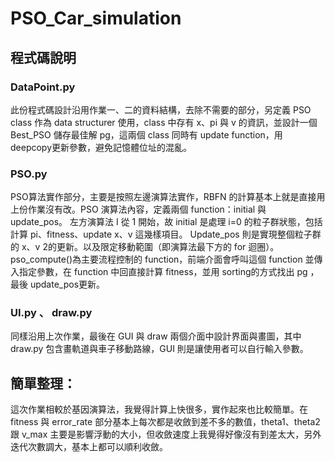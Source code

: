 # PSO_Car_simulation

## 程式碼說明

### DataPoint.py
此份程式碼設計沿用作業一、二的資料結構，去除不需要的部分，另定義 PSO class 作為 data structurer 使用，class 中存有 x、pi 與 v 的資訊，並設計一個 Best_PSO 儲存最佳解 pg，這兩個 class 同時有 update function，用 deepcopy更新參數，避免記憶體位址的混亂。

### PSO.py
PSO算法實作部分，主要是按照左邊演算法實作，RBFN 的計算基本上就是直接用上份作業沒有改。PSO 演算法內容，定義兩個 function：initial 與 update_pos。
左方演算法 I 從 1 開始，故 initial 是處理 i=0  的粒子群狀態，包括計算 pi、fitness、update x、v 這幾樣項目。
Update_pos 則是實現整個粒子群的 x、v 2的更新。以及限定移動範圍（即演算法最下方的 for 迴圈）。pso_compute()為主要流程控制的 function，前端介面會呼叫這個 function 並傳入指定參數，在 function 中回直接計算 fitness，並用 sorting的方式找出 pg ，最後 update_pos更新。
### UI.py 、 draw.py
同樣沿用上次作業，最後在 GUI 與 draw 兩個介面中設計界面與畫圖，其中 draw.py 包含畫軌道與車子移動路線，GUI 則是讓使用者可以自行輸入參數。

## 簡單整理：
這次作業相較於基因演算法，我覺得計算上快很多，實作起來也比較簡單。在 fitness 與 error_rate 部分基本上每次都是收斂到差不多的數值，theta1、theta2 跟 v_max 主要是影響浮動的大小，但收斂速度上我覺得好像沒有到差太大，另外迭代次數調大，基本上都可以順利收斂。
